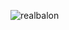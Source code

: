  ![realbalon](https://github.com/olegcernev/Unity-Endless-Game/assets/128173115/46d5e8c0-1598-4038-bb99-642ea4be8f35)

